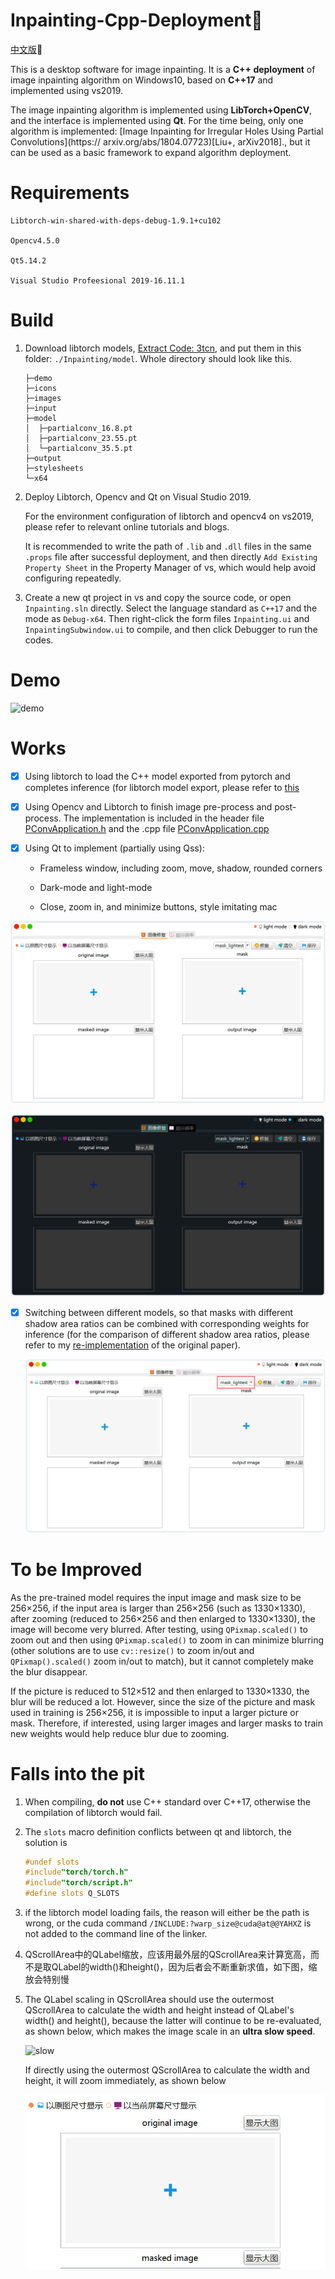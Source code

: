 # Inpainting-Cpp-Deployment🌇

[中文版](./Inpainting/demo/README-中文版.md):orange:

This is a desktop software for image inpainting. It is a **C++ deployment** of image inpainting algorithm on Windows10, based on **C++17** and implemented using vs2019.

The image inpainting algorithm is implemented using **LibTorch+OpenCV**, and the interface is implemented using **Qt**. For the time being, only one algorithm is implemented: [Image Inpainting for Irregular Holes Using Partial Convolutions](https:// arxiv.org/abs/1804.07723)[Liu+, arXiv2018]., but it can be used as a basic framework to expand algorithm deployment.

# Requirements

```shell
Libtorch-win-shared-with-deps-debug-1.9.1+cu102

Opencv4.5.0

Qt5.14.2

Visual Studio Profeesional 2019-16.11.1
```

# Build

1. Download libtorch models, [Extract Code: 3tcn](https://pan.baidu.com/s/1Ljqr46-MdKFQ40mpb1zurw), and put them in this folder: `./Inpainting/model`. Whole directory should look like this.

   ```shell
   ├─demo
   ├─icons
   ├─images
   ├─input
   ├─model
   │  ├─partialconv_16.8.pt
   │  ├─partialconv_23.55.pt
   │  └─partialconv_35.5.pt
   ├─output
   ├─stylesheets
   └─x64
   ```

2. Deploy Libtorch, Opencv and Qt on Visual Studio 2019. 

   For the environment configuration of libtorch and opencv4 on vs2019, please refer to relevant online tutorials and blogs.

   It is recommended to write the path of `.lib` and `.dll` files in the same `.props` file after successful deployment, and then directly `Add Existing Property Sheet` in the Property Manager of vs, which would help avoid configuring repeatedly.

3. Create a new qt project in vs and copy the source code, or open `Inpainting.sln` directly. Select the language standard as `C++17` and the mode as `Debug-x64`. Then right-click the form files `Inpainting.ui` and `InpaintingSubwindow.ui`  to compile, and then click Debugger to run the codes.

# Demo

![demo](./Inpainting/demo/gif.gif)

# Works

- [x] Using libtorch to load the C++ model exported from pytorch and completes inference (for libtorch model export, please refer to [this](https://github.com/NiceRingNode/PartialConvolution/pytorch2libtorch.py)

- [x] Using Opencv and Libtorch to finish image pre-process and post-process. The implementation is included in the header file [PConvApplication.h](https://github.com/NiceRingNode/Inpainting-Cpp-Deployment/Inpainting/PconvApplication.h) and the .cpp file [PConvApplication.cpp](https://github.com/NiceRingNode/Inpainting-Cpp-Deployment/tree/main/Inpainting/PConvApplication.cpp)

- [x] Using Qt to implement (partially using Qss):

  - Frameless window, including zoom, move, shadow, rounded corners

  - Dark-mode and light-mode
  - Close, zoom in, and minimize buttons, style imitating mac

![light_mode](./Inpainting/demo/light-mode.png)

![dark_mode](./Inpainting/demo/dark-mode.png)

- [x] Switching between different models, so that masks with different shadow area ratios can be combined with corresponding weights for inference (for the comparison of different shadow area ratios, please refer to my [re-implementation](https://github.com/NiceRingNode/PartialConvolution) of the original paper).

  ![select_weights](./Inpainting/demo/select.png)

# To be Improved

As the pre-trained model requires the input image and mask size to be 256×256, if the input area is larger than 256×256 (such as 1330×1330), after zooming (reduced to 256×256 and then enlarged to 1330×1330), the image will become very blurred. After testing, using `QPixmap.scaled()` to zoom out and then using `QPixmap.scaled()` to zoom in can minimize blurring (other solutions are to use `cv::resize()` to zoom in/out and `QPixmap().scaled()` zoom in/out to match), but it cannot completely make the blur disappear.

If the picture is reduced to 512×512 and then enlarged to 1330×1330, the blur will be reduced a lot. However, since the size of the picture and mask used in training is 256×256, it is impossible to input a larger picture or mask. Therefore, if interested,  using larger images and larger masks to train new weights would help reduce blur due to zooming.

# Falls into the pit

1. When compiling, **do not** use C++ standard over C++17, otherwise the compilation of libtorch would fail.

2. The `slots` macro definition conflicts between qt and libtorch, the solution is

   ```c++
   #undef slots
   #include"torch/torch.h"
   #include"torch/script.h"
   #define slots Q_SLOTS
   ```

3. if the libtorch model loading fails, the reason will either be the path is wrong, or the cuda command `/INCLUDE:?warp_size@cuda@at@@YAHXZ` is not added to the command line of the linker.

4. QScrollArea中的QLabel缩放，应该用最外层的QScrollArea来计算宽高，而不是取QLabel的width()和height()，因为后者会不断重新求值，如下图，缩放会特别慢

5. The QLabel scaling in QScrollArea should use the outermost QScrollArea to calculate the width and height instead of QLabel's width() and height(), because the latter will continue to be re-evaluated, as shown below, which makes the image scale in an **ultra slow speed**.

   ![slow](./Inpainting/demo/slow.gif)

   If directly using the outermost QScrollArea to calculate the width and height, it will zoom immediately, as shown below

   ![fast](./Inpainting/demo/fast.gif)

